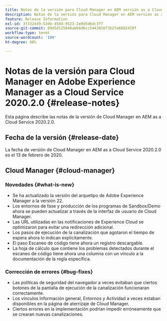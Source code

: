 ```yaml
---
title: Notas de la versión para Cloud Manager en AEM versión as a Cloud Service 2020.2.0
description: Notas de la versión para Cloud Manager en AEM versión as a Cloud Service 2020.2.0
feature: Release Information
exl-id: 3f3324d9-53db-458d-9523-2e0d5d6dc3f7
source-git-commit: 09d5d125840abb6d6cc5443816f3b2fe6602459f
workflow-type: tm+mt
source-wordcount: '199'
ht-degree: 66%

---
```


# Notas de la versión para Cloud Manager en Adobe Experience Manager as a Cloud Service 2020.2.0 {#release-notes}

Esta página describe las notas de la versión de Cloud Manager en AEM as a Cloud Service 2020.2.0.

## Fecha de la versión {#release-date}

La fecha de versión de Cloud Manager en AEM as a Cloud Service 2020.2.0 es el 13 de febrero de 2020.

## Cloud Manager {#cloud-manager}

### Novedades {#what-is-new}

* Se ha actualizado la versión del arquetipo de Adobe Experience Manager a la versión 22.
* Los entornos de fase y producción de los programas de Sandbox/Demo ahora se pueden actualizar a través de la interfaz de usuario de Cloud Manager.
* Las URL utilizadas en las notificaciones de Experience Cloud se optimizaron para evitar una redirección adicional.
* Los pasos de ejecución de la canalización que agotaron el tiempo de espera ahora lo indican explícitamente.
* El paso Escaneo de código tiene ahora un registro descargable.
* La hoja de cálculo que contiene los problemas detectados durante el escaneo de código tiene ahora una columna con un vínculo a la documentación de la regla específica.

### Corrección de errores  {#bug-fixes}

* Las políticas de seguridad del navegador a veces evitaban que ciertos botones de la pantalla de ejecución de la canalización funcionaran correctamente.
* Los vínculos Información general, Entornos y Actividad a veces estaban disponibles en la página de aterrizaje de Cloud Manager.
* Ciertos errores en la implementación podrían impedir erróneamente que se crearan nuevas canalizaciones.
